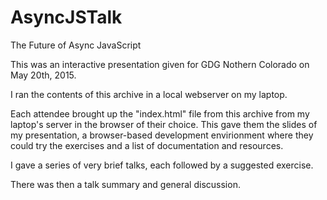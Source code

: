 # AsyncJSTalk
The Future of Async JavaScript

This was an interactive presentation given for GDG Nothern Colorado on May 20th, 2015.

I ran the contents of this archive in a local webserver on my laptop.

Each attendee brought up the "index.html" file from this archive from my laptop's server in the browser of their choice. This gave them the slides of my presentation, a browser-based development envirionment where they could try the exercises and a list of documentation and resources.

I gave a series of very brief talks, each followed by a suggested exercise.


There was then a talk summary and general discussion.

